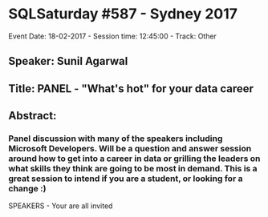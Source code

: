 # SQLSaturday #587 - Sydney 2017
Event Date: 18-02-2017 - Session time: 12:45:00 - Track: Other
## Speaker: Sunil Agarwal
## Title: PANEL - "What's hot" for your  data career
## Abstract:
### Panel discussion with many of the speakers including Microsoft Developers.  Will be a question and answer session around how to get into a career in data or grilling the leaders on what skills they think are going to be most in demand.   This is a great session to intend if you are a student, or looking for a change :)
SPEAKERS - Your are all invited
